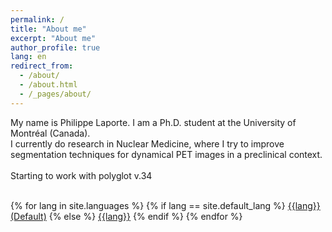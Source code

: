 ```yaml
---
permalink: /
title: "About me"
excerpt: "About me"
author_profile: true
lang: en
redirect_from: 
  - /about/
  - /about.html
  - /_pages/about/
---
```

My name is Philippe Laporte. I am a Ph.D. student at the University of Montréal (Canada).<br>
I currently do research in Nuclear Medicine, 
where I try to improve segmentation techniques for dynamical PET images in a preclinical context.<br><br>
Starting to work with polyglot v.34<br><br>

{% for lang in site.languages %}
    {% if lang == site.default_lang %}
[{{lang}} (Default)]({{lang}}{{page.url}})
    {% else %}
[{{lang}}]({{lang}}{{page.url}})
    {% endif %}
{% endfor %}